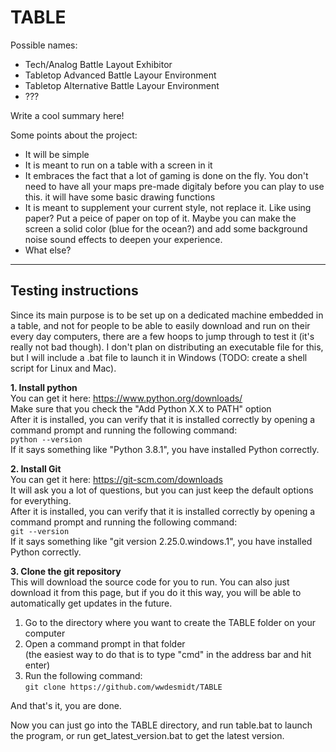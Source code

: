 # TABLE

Possible names:
- Tech/Analog Battle Layout Exhibitor
- Tabletop Advanced Battle Layour Environment
- Tabletop Alternative Battle Layour Environment
- ???

Write a cool summary here!

Some points about the project:
- It will be simple
- It is meant to run on a table with a screen in it
- It embraces the fact that a lot of gaming is done on the fly. You don't need to have all your maps pre-made digitaly before you can play to use this. it will have some basic drawing functions
- It is meant to supplement your current style, not replace it. Like using paper? Put a peice of paper on top of it. Maybe you can make the screen a solid color (blue for the ocean?) and add some background noise sound effects to deepen your experience. 
- What else?

---

## Testing instructions

 Since its main purpose is to be set up on a dedicated machine embedded in a table, and not for people to be able to easily download and run on their every day computers, there are a few hoops to jump through to test it (it's really not bad though). I don't plan on distributing an executable file for this, but I will include a .bat file to launch it in Windows (TODO: create a shell script for Linux and Mac).

**1. Install python**  
You can get it here: https://www.python.org/downloads/  
Make sure that you check the "Add Python X.X to PATH" option  
After it is installed, you can verify that it is installed correctly by opening a command prompt and running the following command:  
`python --version`  
If it says something like "Python 3.8.1", you have installed Python correctly.   

**2. Install Git**  
You can get it here: https://git-scm.com/downloads  
It will ask you a lot of questions, but you can just keep the default options for everything.  
After it is installed, you can verify that it is installed correctly by opening a command prompt and running the following command:  
`git --version`  
If it says something like "git version 2.25.0.windows.1", you have installed Python correctly.   

**3. Clone the git repository**  
This will download the source code for you to run. You can also just download it from this page, but if you do it this way, you will be able to automatically get updates in the future.
  1. Go to the directory where you want to create the TABLE folder on your computer
  2. Open a command prompt in that folder  
  (the easiest way to do that is to type "cmd" in the address bar and hit enter)
  3. Run the following command:  
  `git clone https://github.com/wwdesmidt/TABLE`
  
And that's it, you are done.

Now you can just go into the TABLE directory, and run table.bat to launch the program, or run get_latest_version.bat to get the latest version. 
